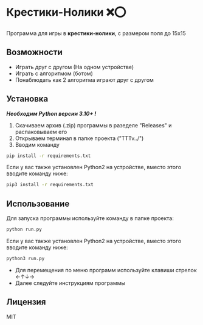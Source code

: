 # Крестики-Нолики ❌⭕
Программа для игры в **крестики-нолики**, с размером поля до 15x15
## Возможности

- Играть друг с другом (На одном устройстве)
- Играть с алгоритмом (ботом)
- Понаблюдать как 2 алгоритма играют друг с другом

## Установка

***Необходим Python версии 3.10+ !***
1. Скачиваем архив (.zip) программы в разеделе "Releases" и распаковываем его
2. Открываем терминал в папке проекта ("TTTv../")
3. Вводим команду
```bash
pip install -r requirements.txt
```
Если у вас также установлен Python2 на устройстве, вместо этого вводите команду ниже:
```bash
pip3 install -r requirements.txt
```

## Использование

Для запуска программы используйте команду в папке проекта:
```bash
python run.py
```
Если у вас также установлен Python2 на устройстве, вместо этого вводите команду ниже:
```bash
python3 run.py
```

- Для перемещения по меню программ используйте клавиши стрелок ←↑↓→
- Далее следуйте инструкциям программы


## Лицензия

MIT

